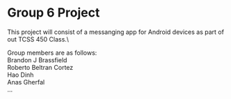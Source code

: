 # Group 6 Project
 
This project will consist of a messanging app for Android devices as part of out TCSS 450 Class.\

Group members are as follows:\
Brandon J Brassfield\
Roberto Beltran Cortez\
Hao Dinh\
Anas Gherfal\
...
